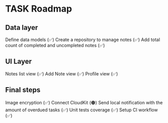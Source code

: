 #  TASK Roadmap

## Data layer
Define data models (✅)
Create a repository to manage notes (✅)
Add total count of completed and uncompleted notes (✅)

## UI Layer
Notes list view (✅)
Add Note view (✅)
Profile view (✅)

## Final steps
Image encryption (✅)
Connect CloudKit (🟠)
Send local notification with the amount of overdued tasks (✅)
Unit tests coverage (✅)
Setup CI workflow (✅)
